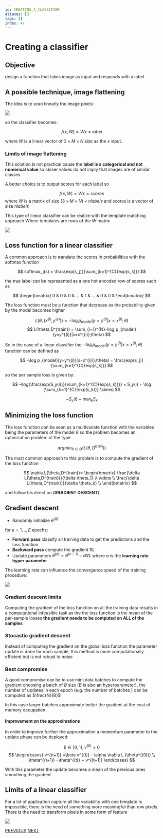 ```yaml
---
id: CREATING_A_CLASSIFIER
aliases: []
tags: []
index: 47
---
```


# Creating a classifier

## Objective

design a function that takes image as input and responds with a label

## A possible technique, image flattening

The idea is to scan linearly the image pixels:

![](computer_vision/Pasted_image_20240430113112.png)

so the classifier becomes:

$$
f(x,W)= Wx = label
$$

where $W$ is a linear vector of $3\times M \times N$ size as the $x$ input.

### Limits of image flattening

This solution is not practical cause the **label is a categorical and not numerical value** so closer values do not imply that images are of similar classes

A better choice is to output scores for each label so

$$
f(x,W)= Wx = scores
$$
where $W$ is a matrix of size $(3 \times M \times N)\times nlabels$  and scores is a vector of size $nlabels$

This type of linear classifier can be realize with the template matching approach Where templates are rows of the $W$ matrix

![](computer_vision/Pasted_image_20240502100950.png)

## Loss function for a linear classifier

A common approach is to translate the scores in probabilities with the softmax function

$$
softmax_j(s) = \frac{exp(s_j)}{\sum_{k=1}^{C}{exp(s_k)}}
$$

the true label can be represented as a one hot encoded row of scores such as

$$
\begin{bmatrix}
0 & 0 & 0 & ... & 1 & ... & 0 & 0 &
\end{bmatrix}
$$

The loss function must be a function that decrease as the probability given by the model becomes higher

$$
L(\theta,(x^{(i)},y^{(y)})) = -\log p_{model}(y=y^{(i)}|x=x^{(i)};\theta)
$$
$$
L(\theta,D^{train}) = \sum_{i=1}^{N}-\log p_{model}(y=y^{(i)}|x=x^{(i)};\theta)
$$

So in the case of a linear classifier the $-\log p_{model}(y=y^{(i)}|x=x^{(i)};\theta)$ function can be defined as

$$
-\log p_{model}(y=y^{(i)}|x=x^{(i)};\theta) = \frac{exp(s_j)}{\sum_{k=1}^{C}{exp(s_k)}}
$$

so the per sample loss is given by:

$$
-\log{\frac{exp(S_y(i))}{\sum_{k=1}^{C}{exp(s_k)}}} = S_y(i) + \log {\sum_{k=1}^{C}{exp(s_k)}} \simeq
$$

$$
-S_y(i) + \max_k{S_k}
$$

## Minimizing the loss function

The loss function can be seen as a multivariate function with the variables being the parameters of the model $\theta$ so the problem becomes an optimization problem of the type

$$
argmin_{\theta \in \Theta}(L(\theta,D^{train}))
$$

The most common approach to this problem is to compute the gradient of the loss function

$$
\nabla L(\theta,D^{train})=
\begin{bmatrix}
\frac{\delta L(\theta,D^{train})}{\delta \theta_1} \\
\vdots \\
\frac{\delta L(\theta,D^{train})}{\delta \theta_k} \\
\end{bmatrix}
$$

and follow his direction (**GRADIENT DESCENT**)

## Gradient descent

- Randomly initialize $\theta^{(0)}$

for $e = 1,..,E$ epochs:

- **Forward pass** classify all training data to get the predictions and the loss function
- **Backward pass** compute the gradient $\nabla L$
- Update parameters $\theta^{(e)} = \theta^{(e-1)} - \alpha \nabla L$ where $\alpha$ is the **learning rate hyper parameter**

The learning rate can influence the convergence speed of the training procedure:

![](computer_vision/Pasted_image_20240502121915.png)

### Gradient descent limits

Computing the gradient of the loss function on all the training data results in a computational infeasible task as the the loss function is the mean of the per-sample losses **the gradient needs to be computed on ALL of the samples**

### Stocastic gradient descent

Instead of computing the gradient on the global loss function the parameter update is done for each sample, this method is more computationally efficient but is not robust to noise

### Best compromise

A good compromise can be to use mini data batches to compute the gradient choosing a batch of $B$ size ($B$ is also an hyperparameter), the number of updates in each epoch (e.g. the number of batches ) can be computed as $\frac{N}{B}$

In this case larger batches approximate better the gradient at the cost of memory occupation

#### Improvement on the approximations

In order to improve further the approximation a momentum parameter to the update phase can be deployed:

$$
\beta \in [0,1),v^{(0)} = 0
$$
$$
\begin{cases}
v^{(t+1)} =\beta v^{(t)} - \alpha \nabla L (\theta^{(0)}) \\
\theta^{(t+1)} =\theta^{(t)} + v^{(t+1)}
\end{cases}
$$

With this parameter the update becomes a mean of the previous ones smoothing the gradient

## Limits of a linear classifier

For a lot of application capture all the variability with one template is impossible, there is the need of something more meaningful than row pixels. There is the need to transform pixels in some form of feature

![](computer_vision/Pasted_image_20240502210718.png)

[PREVIOUS](computer_vision/machine_learning_cv/machine_learning_in_computer_vision.md) [NEXT](computer_vision/machine_learning_cv/deep_learning_and_neural_networks.md)

